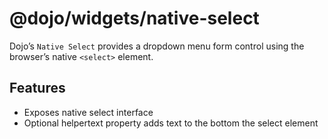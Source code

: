 <span class="citation" data-cites="dojo/widgets/native-select"><span class="citation" data-cites="dojo/widgets/native-select"><span class="citation" data-cites="dojo/widgets/native-select">@dojo/widgets/native-select</span></span></span>
=============================================================================================================================================================================================================================================

Dojo’s `Native Select` provides a dropdown menu form control using the browser’s native `<select>` element.

Features
--------

-   Exposes native select interface
-   Optional helpertext property adds text to the bottom the select element
